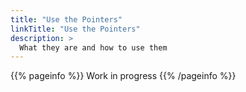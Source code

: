 ```yaml
---
title: "Use the Pointers"
linkTitle: "Use the Pointers"
description: >
  What they are and how to use them
---
```


{{% pageinfo %}}
Work in progress
{{% /pageinfo %}}

